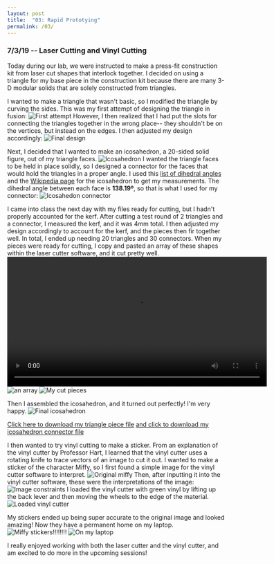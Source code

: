 ```yaml
---
layout: post
title:  "03: Rapid Prototying"
permalink: /03/
---
```


### 7/3/19 -- Laser Cutting and Vinyl Cutting

Today during our lab, we were instructed to make a press-fit construction kit from laser cut shapes that interlock together. I decided on using a triangle for my base piece in the construction kit because there are many 3-D modular solids that are solely constructed from triangles.

I wanted to make a triangle that wasn't basic, so I modified the triangle by curving the sides. This was my first attempt of designing the triangle in fusion: ![First attempt](curvy_cad.png) However, I then realized that I had put the slots for connecting the triangles together in the wrong place-- they shouldn't be on the vertices, but instead on the edges. I then adjusted my design accordingly: ![Final design](curvy_cad_real.png)

Next, I decided that I wanted to make an icosahedron, a 20-sided solid figure, out of my triangle faces. ![Icosahedron](ico.png) I wanted the triangle faces to be held in place solidly, so I designed a connector for the faces that would hold the triangles in a proper angle. I used this [list of dihedral angles](https://en.wikipedia.org/wiki/Table_of_polyhedron_dihedral_angles) and the [Wikipedia page](https://en.wikipedia.org/wiki/Icosahedron) for the icosahedron to get my measurements. The dihedral angle between each face is **138.19º**, so that is what I used for my connector: ![Icosahedon connector](ico_cad.png) 

I came into class the next day with my files ready for cutting, but I hadn't properly accounted for the kerf. After cutting a test round of 2 triangles and a connector, I measured the kerf, and it was 4mm total. I then adjusted my design accordingly to account for the kerf, and the pieces then fir together well. In total, I ended up needing 20 triangles and 30 connectors. When my pieces were ready for cutting, I copy and pasted an array of these shapes within the laser cutter software, and it cut pretty well. 
<video width="600" controls>
	<source src="laser.mp4" type="video/mp4">
</video> ![an array](ico_array.png) ![My cut pieces](ico_pieces.png)

Then I assembled the icosahedron, and it turned out perfectly! I'm very happy. ![Final icosahedron](final_ico.png)

<a href='curvy_tri_KERF_v2.dxf' download>Click here to download my triangle piece file</a>
<a href='ico_conn_KERF_v2.dxf' download>and click to download my icosahedron connector file</a>

I then wanted to try vinyl cutting to make a sticker. From an explanation of the vinyl cutter by Professor Hart, I learned that the vinyl cutter uses a rotating knife to trace vectors of an image to cut it out. I wanted to make a sticker of the character Miffy, so I first found a simple image for the vinyl cutter software to interpret. ![Original miffy](miffy.png) Then, after inputting it into the vinyl cutter software, these were the interpretations of the image: ![Image constraints](miffy_vector.png) I loaded the vinyl cutter with green vinyl by lifting up the back lever and then moving the wheels to the edge of the material. ![Loaded vinyl cutter](vc_loaded.png)

My stickers ended up being super accurate to the original image and looked amazing! Now they have a permanent home on my laptop. ![Miffy stickers!!!!!!!!](miffy_stickers.png) ![On my laptop](miffy_laptop.png)

I really enjoyed working with both the laser cutter and the vinyl cutter, and am excited to do more in the upcoming sessions!